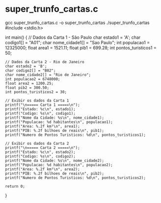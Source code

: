 # super_trunfo_cartas.c
gcc super_trunfo_cartas.c -o super_trunfo_cartas
./super_trunfo_cartas
#include <stdio.h>

int main() {
    // Dados da Carta 1 - São Paulo
    char estado1 = 'A';
    char codigo1[] = "A01";
    char nome_cidade1[] = "Sao Paulo";
    int populacao1 = 12325000;
    float area1 = 1521.11;
    float pib1 = 699.28;
    int pontos_turisticos1 = 50;

    // Dados da Carta 2 - Rio de Janeiro
    char estado2 = 'B';
    char codigo2[] = "B02";
    char nome_cidade2[] = "Rio de Janeiro";
    int populacao2 = 6748000;
    float area2 = 1200.25;
    float pib2 = 300.50;
    int pontos_turisticos2 = 30;

    // Exibir os dados da Carta 1
    printf("\n===== Carta 1 =====\n");
    printf("Estado: %c\n", estado1);
    printf("Codigo: %s\n", codigo1);
    printf("Nome da Cidade: %s\n", nome_cidade1);
    printf("Populacao: %d habitantes\n", populacao1);
    printf("Area: %.2f km²\n", area1);
    printf("PIB: %.2f bilhoes de reais\n", pib1);
    printf("Numero de Pontos Turisticos: %d\n", pontos_turisticos1);

    // Exibir os dados da Carta 2
    printf("\n===== Carta 2 =====\n");
    printf("Estado: %c\n", estado2);
    printf("Codigo: %s\n", codigo2);
    printf("Nome da Cidade: %s\n", nome_cidade2);
    printf("Populacao: %d habitantes\n", populacao2);
    printf("Area: %.2f km²\n", area2);
    printf("PIB: %.2f bilhoes de reais\n", pib2);
    printf("Numero de Pontos Turisticos: %d\n", pontos_turisticos2);

    return 0;
}
